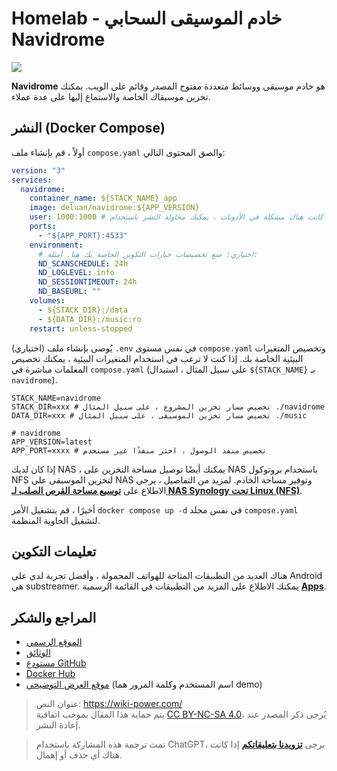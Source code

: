 # Homelab - خادم الموسيقى السحابي Navidrome

![](https://img.wiki-power.com/d/wiki-media/img/20230531212854.png)

**Navidrome** هو خادم موسيقى ووسائط متعددة مفتوح المصدر وقائم على الويب. يمكنك تخزين موسيقاك الخاصة والاستماع إليها على عدة عملاء.

## النشر (Docker Compose)

أولاً ، قم بإنشاء ملف `compose.yaml` والصق المحتوى التالي:

```yaml title="compose.yaml"
version: "3"
services:
  navidrome:
    container_name: ${STACK_NAME}_app
    image: deluan/navidrome:${APP_VERSION}
    user: 1000:1000 # إذا كانت هناك مشكلة في الأذونات ، يمكنك محاولة النشر باستخدام root (0:0)
    ports:
      - "${APP_PORT}:4533"
    environment:
      # اختياري: ضع تخصيصات خيارات التكوين الخاصة بك هنا. أمثلة:
      ND_SCANSCHEDULE: 24h
      ND_LOGLEVEL: info
      ND_SESSIONTIMEOUT: 24h
      ND_BASEURL: ""
    volumes:
      - ${STACK_DIR}:/data
      - ${DATA_DIR}:/music:ro
    restart: unless-stopped
```

(اختياري) يُوصى بإنشاء ملف `.env` في نفس مستوى `compose.yaml` وتخصيص المتغيرات البيئية الخاصة بك. إذا كنت لا ترغب في استخدام المتغيرات البيئية ، يمكنك تخصيص المعلمات مباشرة في `compose.yaml` (على سبيل المثال ، استبدال `${STACK_NAME}` بـ `navidrome`).

```dotenv title=".env"
STACK_NAME=navidrome
STACK_DIR=xxx # تخصيص مسار تخزين المشروع ، على سبيل المثال ./navidrome
DATA_DIR=xxx # تخصيص مسار تخزين الموسيقى ، على سبيل المثال ./music

# navidrome
APP_VERSION=latest
APP_PORT=xxxx # تخصيص منفذ الوصول ، اختر منفذًا غير مستخدم
```

إذا كان لديك NAS ، يمكنك أيضًا توصيل مساحة التخزين على NAS باستخدام بروتوكول NFS لتخزين الموسيقى على NAS وتوفير مساحة الخادم. لمزيد من التفاصيل ، يرجى الاطلاع على [**توسيع مساحة القرص الصلب لـ NAS Synology تحت Linux (NFS)**](https://wiki-power.com/Linux%E4%B8%8B%E6%8C%82%E8%BD%BD%E7%BE%A4%E6%99%96NAS%E7%A1%AC%E7%9B%98%E6%8B%93%E5%B1%95%E7%A9%BA%E9%97%B4%EF%BC%88NFS%EF%BC%89/).

أخيرًا ، قم بتشغيل الأمر `docker compose up -d` في نفس مجلد `compose.yaml` لتشغيل الحاوية المنظمة.

## تعليمات التكوين

هناك العديد من التطبيقات المتاحة للهواتف المحمولة ، وأفضل تجربة لدي على Android هي substreamer. يمكنك الاطلاع على المزيد من التطبيقات في القائمة الرسمية [**Apps**](https://www.navidrome.org/docs/overview/#apps).

## المراجع والشكر

- [الموقع الرسمي](https://www.navidrome.org/)
- [الوثائق](https://www.navidrome.org/docs/installation/docker/)
- [مستودع GitHub](https://github.com/navidrome/navidrome/)
- [Docker Hub](https://hub.docker.com/r/deluan/navidrome)
- [موقع العرض التوضيحي](https://demo.navidrome.org/app/) (اسم المستخدم وكلمة المرور هما demo)

> عنوان النص: <https://wiki-power.com/>  
> يتم حماية هذا المقال بموجب اتفاقية [CC BY-NC-SA 4.0](https://creativecommons.org/licenses/by/4.0/deed.zh)، يُرجى ذكر المصدر عند إعادة النشر.

> تمت ترجمة هذه المشاركة باستخدام ChatGPT، يرجى [**تزويدنا بتعليقاتكم**](https://github.com/linyuxuanlin/Wiki_MkDocs/issues/new) إذا كانت هناك أي حذف أو إهمال.
